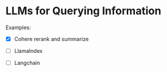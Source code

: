 # LLMs for Querying Information

Examples:

- [x] Cohere rerank and summarize

- [ ] LlamaIndex

- [ ] Langchain
